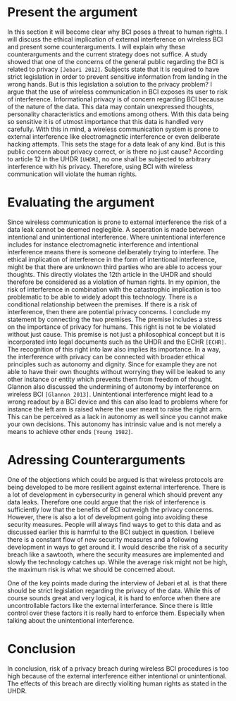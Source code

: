 # Present the argument

In this section it will become clear why BCI poses a threat to human rights. I will discuss the ethical implication of external interference on wireless BCI and present some counterarguments. I will explain why these counterarguments and the current strategy does not suffice. 
A study showed that one of the concerns of the general public regarding the BCI is related to privacy `[Jebari 2012]`. Subjects state that it is required to have strict legislation in order to prevent sensitive information from landing in the wrong hands. But is this legislation a solution to the privacy problem? I argue that the use of wireless communication in BCI exposes its user to risk of interference. 
Informational privacy is of concern regarding BCI because of the nature of the data. This data may contain unexpressed thoughts, personality characteristics and emotions among others. With this data being so sensitive it is of utmost importance that this data is handled very carefully. With this in mind, a wireless communication system is prone to external interference like electromagnetic interference or even deliberate hacking attempts. This sets the stage for a data leak of any kind. But is this public concern about privacy correct, or is there no just cause? According to article 12 in the UHDR `[UHDR]`, no one shall be subjected to arbitrary interference with his privacy. Therefore, using BCI with wireless communication will violate the human rights. 



# Evaluating the argument
Since wireless communication is prone to external interference the risk of a data leak cannot be deemed neglegible. A seperation is made between intentional and unintentional interference. Where unintentional interference includes for instance electromagnetic interference and intentional interference means there is someone deliberately trying to interfere. The ethical implication of interference in the form of intentional interference, might be that there are unknown third parties who are able to access your thoughts. This directly violates the 12th article in the UHDR and should therefore be considered as a violation of human rights. In my opinion, the risk of interference in combination with the catastrophic implication is too problematic to be able to widely adopt this technology. There is a conditional relationship between the premises. If there is a risk of interference, then there are potential privacy concerns. I conclude my statement by connecting the two premises. 
The premise includes a stress on the importance of privacy for humans. This right is not te be violated without just cause. This premise is not just a philosophical concept but it is incorporated into legal documents such as the UHDR and the ECHR `[ECHR]`. The recognition of this right into law also implies its importance. 
In a way, the interference with privacy can be connected with broader ethical principles such as autonomy and dignity. Since for example they are not able to have their own thoughts without worrying they will be leaked to any other instance or entity which prevents them from freedom of thought. Glannon also discussed the undermining of autonomy by interference on wireless BCI `[Glannon 2013]`. 
Unintentional interference might lead to a wrong readout by a BCI device and this can also lead to problems where for instance the left arm is raised where the user meant to raise the right arm. This can be perceived as a lack in autonomy as well since you cannot make your own decisions. This autonomy has intrinsic value and is not merely a means to achieve other ends `[Young 1982]`.



# Adressing Counterarguments
One of the objections which could be argued is that wireless protocols are being developed to be more resilient against external interference. There is a lot of development in cybersecurity in general which should prevent any data leaks. Therefore one could argue that the risk of interference is sufficiently low that the benefits of BCI outweigh the privacy concerns.
However, there is also a lot of development going into avoiding these security measures. People will always find ways to get to this data and as discussed earlier this is harmful to the BCI subject in question. I believe there is a constant flow of new security measures and a following development in ways to get around it. I would describe the risk of a security breach like a sawtooth, where the security measures are implemented and slowly the technology catches up. While the average risk might not be high, the maximum risk is what we should be concerned about. 

One of the key points made during the interview of Jebari et al. is that there should be strict legislation regarding the privacy of the data. While this of course sounds great and very logical, it is hard to enforce when there are uncontrollable factors like the external interferance. Since there is little control over these factors it is really hard to enforce them. Especially when talking about the unintentional interference.


# Conclusion
In conclusion, risk of a privacy breach during wireless BCI procedures is too high because of the external interference either intentional or unintentional. The effects of this breach are directly violiting human rights as stated in the UHDR. 
